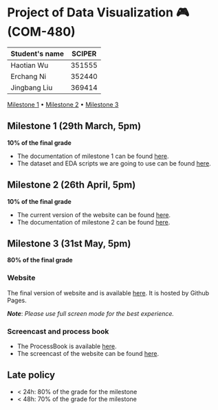 # Project of Data Visualization 🎮(COM-480)

| Student's name | SCIPER |
| -------------- | ------ |
| Haotian Wu | 351555 |
| Erchang Ni | 352440 |
| Jingbang Liu| 369414 |

[Milestone 1](docs/milestone1.md) • [Milestone 2](docs/milestone2.md) • [Milestone 3](#milestone-3)

<!-- ## Our Website 

<img src="docImages/Abstract.png" width=80%/>

Welcome to the World of Video Game! Here are some information about our website.

- The process book is available [here](#here).
- The screencast of the website is available [here](#here).
- The final version of the website can be found [here](https://major-blitz.github.io/com480-moonwalker/#firstPage). -->

## Milestone 1 (29th March, 5pm)

**10% of the final grade**

<!-- This is a preliminary milestone to let you set up goals for your final project and assess the feasibility of your ideas.
Please, fill the following sections about your project.

*(max. 2000 characters per section)* -->

- The documentation of milestone 1 can be found [here](docs/milestone1.md).
- The dataset and EDA scripts we are going to use can be found [here](data/).

## Milestone 2 (26th April, 5pm)

**10% of the final grade**
- The current version of the website can be found [here](https://major-blitz.github.io/com480-moonwalker/#firstPage).
- The documentation of milestone 2 can be found [here](docs/milestone2.md).

## Milestone 3 (31st May, 5pm)

**80% of the final grade**
### Website
The final version of website and is available [here](https://major-blitz.github.io/com480-moonwalker). It is hosted by Github Pages.

***Note***: *Please use full screen mode for the best experience.*

### Screencast and process book
- The ProcessBook is available [here](milestone3/ProcessBook.pdf).
- The screencast of the website can be found [here](milestone3/Screencast.mp4).

## Late policy

- < 24h: 80% of the grade for the milestone
- < 48h: 70% of the grade for the milestone

